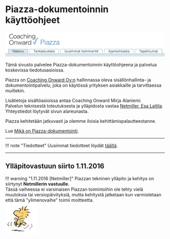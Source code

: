 # Piazza-dokumentoinnin käyttöohjeet

![image](kuvat/kuva-40.png)

Tämä sivusto palvelee Piazza-dokumentoinnin käyttöohjeena ja palvelua koskevissa tiedotusasioissa. 

Piazza on [Coaching Onward Oy:n](http://www.onward.fi) hallinnassa oleva sisällönhallinta- ja dokumentointipalvelu, joka on käytössä yrityksen asiakkaille ja tarvittaessa muillekin.

Lisätietoja sisältöasioissa antaa Coaching Onward Mirja Alaniemi.<br>
Palvelun teknisestä toteutuksesta ja ylläpidosta vastaa [Netmiller, Esa Laitila](http://www.netmiller.fi).<br>Yhteystiedot löytyvät sivun alareunasta.

Piazza kehitetään jatkuvasti ja olemme iloisia kehittämispalautteestanne.

Lue [Mikä on Piazza-dokumentointi](piazza_yleista.md).

----

!!! note "Tiedotteet"
	Uusimmat tiedotteet löydät [täältä](tiedotteet.md).

----

## Ylläpitovastuun siirto 1.11.2016

!!! warning "1.11.2016 [Netmiller]"
	Piazzan tekninen ylläpito ja kehitys on siirtynyt __Netmillerin vastuulle.__<br>
	Tässä vaiheessa ei varsinaisen Piazzan toimintoihin ole tehty vielä muutoksia tai versiopäivityksiä, mutta kehitystä jatketaan
	kun varmistetaan että tämä "ylimenovaihe" toimii moitteetta.<br>
	![image](kuvat/dancing2.png)
